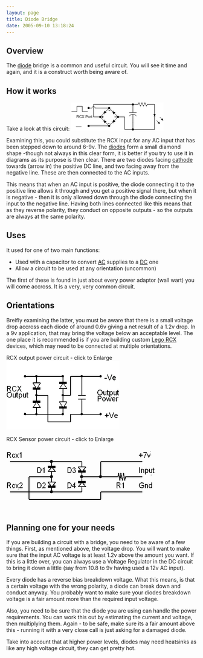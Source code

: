 ```yaml
---
layout: page
title: Diode Bridge
date: 2005-09-10 13:18:24
---
```

## Overview

The <a class="wiki" href="/wiki/diode.html" title="Diode">diode</a> bridge is a common and useful circuit. You will see it time and again, and it is a construct worth being aware of.

## How it works

Take a look at this circuit:
<img class="img-responsive" src="/galleries/gallery-1-common-images/148-rcxled2.png"/>

Examining this, you could substitute the RCX input for any AC input that has been stepped down to around 6-9v. The <a class="wiki" href="/wiki/diode.html" title="Diode">diodes</a> form a small diamond shape -though not always in this clear form, it is better if you try to use it in diagrams as its purpose is then clear. There are two diodes facing <a class="wiki" href="/wiki/cathode.html" title="The Negative Electrode">cathode</a> towards (arrow in) the positive DC line, and two facing away from the negative line. These are then connected to the AC inputs.

This means that when an AC input is positive, the diode connecting it to the positive line allows it through and you get a positive signal there, but when it is negative - then it is only allowed down through the diode connecting the input to the negative line. Having both lines connected like this means that as they reverse polarity, they conduct on opposite outputs - so the outputs are always at the same polarity.

## Uses

It used for one of two main functions:

* Used with a capacitor to convert <a class="wiki" href="/wiki/alternating_current" title="Alternating Current">AC</a> supplies to a <a class="wiki" href="/wiki/direct_current" title="Direct Current">DC</a> one
* Allow a circuit to be used at any orientation (uncommon)

The first of these is found in just about every power adaptor (wall wart) you will come accross. It is a very, very common circuit.

## Orientations

Breifly examining the latter, you must be aware that there is a small voltage drop accross each diode of around 0.6v giving a net result of a 1.2v drop. In a 9v application, that may bring the voltage below an acceptable level. The one place it is recommended is if you are building custom <a class="wiki" href="/wiki/rcx.html" title="The Lego RCX">Lego RCX</a> devices, which may need to be connected at multiple orientations.

RCX output power circuit - click to Enlarge
<img class="img-responsive" src="/galleries/gallery-1-common-images/66-rcxoutputpower.png"/>

RCX Sensor power circuit - click to Enlarge
<img class="img-responsive" src="/galleries/gallery-1-common-images/115-rcxpower1.png"/>

## Planning one for your needs

If you are building a circuit with a bridge, you need to be aware of a few things. First, as mentioned above, the voltage drop. You will want to make sure that the input AC voltage is at least 1.2v above the amount you want. If this is a little over, you can always use a Voltage Regulator in the DC circuit to bring it down a little (say from 10.8 to 9v having used a 12v AC input).

Every diode has a reverse bias breakdown voltage. What this means, is that a certain voltage with the wrong polarity, a diode can break down and conduct anyway. You probably want to make sure your diodes breakdown voltage is a fair amount more than the required input voltage.

Also, you need to be sure that the diode you are using can handle the power requirements. You can work this out by estimating the current and voltage, then multiplying them. Again - to be safe, make sure its a fair amount above this - running it with a very close call is just asking for a damaged diode.

Take into account that at higher power levels, diodes may need heatsinks as like any high voltage circuit, they can get pretty hot.
